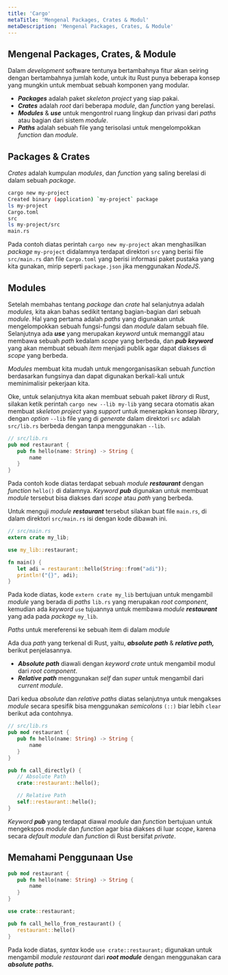 ```yaml
---
title: 'Cargo'
metaTitle: 'Mengenal Packages, Crates & Modul'
metaDescription: 'Mengenal Packages, Crates, & Module'
---
```


## Mengenal Packages, Crates, & Module

Dalam _development_ software tentunya bertambahnya fitur akan seiring dengan bertambahnya jumlah kode, untuk itu Rust punya beberapa konsep yang mungkin untuk membuat sebuah komponen yang modular.

* **_Packages_** adalah paket _skeleton_ _project_ yang siap pakai.
* **_Crates_** adalah _root_ dari beberapa _module_, dan _function_ yang berelasi.
* **_Modules_** & **_use_** untuk mengontrol ruang lingkup dan privasi dari _paths_ atau bagian dari sistem _module_.
* **_Paths_** adalah sebuah file yang terisolasi untuk mengelompokkan _function_ dan _module_. 

## Packages & Crates

_Crates_ adalah kumpulan _modules_, dan _function_ yang saling berelasi di dalam sebuah _package_.

```bash
cargo new my-project
Created binary (application) `my-project` package
ls my-project
Cargo.toml
src
ls my-project/src
main.rs
```

Pada contoh diatas perintah `cargo new my-project` akan menghasilkan _package_ `my-project` didalamnya terdapat direktori `src` yang berisi file `src/main.rs` dan file `Cargo.toml` yang berisi informasi paket pustaka yang kita gunakan, mirip seperti `package.json` jika menggunakan _NodeJS_.

## Modules

Setelah membahas tentang _package_ dan _crate_ hal selanjutnya adalah _modules,_ kita akan bahas sedikit tentang bagian-bagian dari sebuah _module_. Hal yang pertama adalah _paths_ yang digunakan untuk mengelompokkan sebuah fungsi-fungsi dan _module_ dalam sebuah file. Selanjutnya ada **_use_** yang merupakan _keyword_ untuk memanggil atau membawa sebuah _path_ kedalam _scope_ yang berbeda, dan **_pub keyword_** yang akan membuat sebuah _item_ menjadi publik agar dapat diakses di _scope_ yang berbeda.

_Modules_ membuat kita mudah untuk mengorganisasikan sebuah _function_ berdasarkan fungsinya dan dapat digunakan berkali-kali untuk meminimalisir pekerjaan kita.

Oke, untuk selanjutnya kita akan membuat sebuah paket _library_ di Rust, silakan ketik perintah `cargo new --lib my-lib` yang secara otomatis akan membuat _skeleton project_ yang _support_ untuk menerapkan konsep _library_, dengan _option_ `--lib` file yang di _generate_ dalam direktori `src` adalah `src/lib.rs` berbeda dengan tanpa menggunakan `--lib`.


```rust
// src/lib.rs
pub mod restaurant {
   pub fn hello(name: String) -> String {
       name
   }
}
```

Pada contoh kode diatas terdapat sebuah _module_ _**restaurant**_ dengan _function_ `hello()` di dalamnya. _Keyword_ **_pub_** digunakan untuk membuat _module_ tersebut bisa diakses dari _scope_ atau _path_ yang berbeda.

Untuk menguji _module_ _**restaurant**_ tersebut silakan buat file `main.rs`, di dalam direktori `src/main.rs` isi dengan kode dibawah ini.


```rust
// src/main.rs
extern crate my_lib;

use my_lib::restaurant;

fn main() {
   let adi = restaurant::hello(String::from("adi"));
   println!("{}", adi);
}
```

Pada kode diatas, kode `extern crate my_lib` bertujuan untuk mengambil _module_ yang berada di _paths_ `lib.rs` yang merupakan _root component_, kemudian ada _keyword_ `use` tujuannya untuk membawa _module_ _**restaurant**_ yang ada pada _package_ `my_lib`.

_Paths_ untuk mereferensi ke sebuah item di dalam _module_

Ada dua _path_ yang terkenal di Rust, yaitu, **_absolute path_** & **_relative path,_** berikut penjelasannya.

-   **_Absolute path_** diawali dengan _keyword crate_ untuk mengambil modul dari _root component_.
-   **_Relative path_** menggunakan _self_ dan _super_ untuk mengambil dari _current module_.

Dari kedua _absolute_ dan _relative_ _paths_ diatas selanjutnya untuk mengakses _module_ secara spesifik bisa menggunakan _semicolons_ `(::)` biar lebih `clear` berikut ada contohnya.

```rust
// src/lib.rs
pub mod restaurant {
   pub fn hello(name: String) -> String {
       name
   }
}

pub fn call_directly() {
   // Absolute Path
   crate::restaurant::hello();

   // Relative Path
   self::restaurant::hello();
}
```

_Keyword_ **_pub_** yang terdapat diawal _module_ dan _function_ bertujuan untuk mengekspos _module_ dan _function_ agar bisa diakses di luar _scope_, karena secara _default module_ dan _function_ di Rust bersifat _private_.

## Memahami Penggunaan Use

```rust
pub mod restaurant {
   pub fn hello(name: String) -> String {
       name
   }
}

use crate::restaurant;

pub fn call_hello_from_restaurant() {
   restaurant::hello()
}
```

Pada kode diatas, _syntax_ kode `use crate::restaurant;` digunakan untuk mengambil _module restaurant_ dari **_root module_** dengan menggunakan cara **_absolute paths._**

